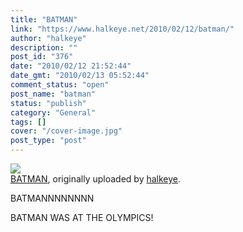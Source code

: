 ```yaml
---
title: "BATMAN"
link: "https://www.halkeye.net/2010/02/12/batman/"
author: "halkeye"
description: ""
post_id: "376"
date: "2010/02/12 21:52:44"
date_gmt: "2010/02/13 05:52:44"
comment_status: "open"
post_name: "batman"
status: "publish"
category: "General"
tags: []
cover: "/cover-image.jpg"
post_type: "post"
---
```


![](http://farm5.static.flickr.com/4046/4353110560_5f06134f08.jpg)   
[BATMAN](http://www.flickr.com/photos/halkeye/4353110560/), originally uploaded by [halkeye](http://www.flickr.com/people/halkeye/).

BATMANNNNNNNN  
  
BATMAN WAS AT THE OLYMPICS!